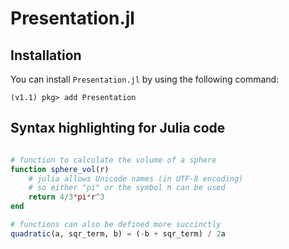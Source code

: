 # Presentation.jl

## Installation

You can install `Presentation.jl` by using the following command:

```
(v1.1) pkg> add Presentation
```

## Syntax highlighting for Julia code

```julia

# function to calculate the volume of a sphere
function sphere_vol(r)
    # julia allows Unicode names (in UTF-8 encoding)
    # so either "pi" or the symbol π can be used
    return 4/3*pi*r^3
end

# functions can also be defined more succinctly
quadratic(a, sqr_term, b) = (-b + sqr_term) / 2a

```

